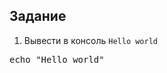 ## Задание

1. Вывести в консоль `Hello world`
<pre class="file" data-filename="./01.sh" data-target="insert" data-marker="## ------------->">
echo "Hello world"
</pre>